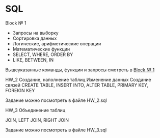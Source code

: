 # SQL
 
 Block № 1
* Запросы на выборку
* Сортировка данных
* Логические, арифметические операции
* Математические функции
* SELECT, WHERE, ORDER BY
* LIKE, BETWEEN, IN

Вышеуказанные команды, функции и запросы смотреть в [Block № 1](https://github.com/AndreiBra/SQL/blob/main/Block%20№%201)

 HW_2
Создание, наполнение таблиц
Изменение данных
Создание связей
CREATE TABLE, INSERT INTO, ALTER TABLE, PRIMARY KEY, FOREIGN KEY

Задание можно посмотреть в файле HW_2.sql

 HW_3
Объединение таблиц

JOIN, LEFT JOIN, RIGHT JOIN

Задание можно посмотреть в файле HW_3.sql

